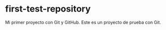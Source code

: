 # first-test-repository
Mi primer proyecto con Git y GitHub.
Este es un proyecto de prueba con Git.
